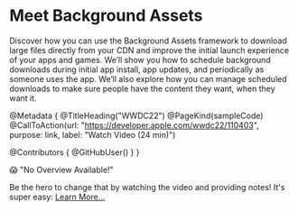 # Meet Background Assets

Discover how you can use the Background Assets framework to download large files directly from your CDN and improve the initial launch experience of your apps and games. We’ll show you how to schedule background downloads during initial app install, app updates, and periodically as someone uses the app. We’ll also explore how you can manage scheduled downloads to make sure people have the content they want, when they want it.

@Metadata {
   @TitleHeading("WWDC22")
   @PageKind(sampleCode)
   @CallToAction(url: "https://developer.apple.com/wwdc22/110403", purpose: link, label: "Watch Video (24 min)")

   @Contributors {
      @GitHubUser(<replace this with your GitHub handle>)
   }
}

😱 "No Overview Available!"

Be the hero to change that by watching the video and providing notes! It's super easy:
 [Learn More…](https://wwdcnotes.github.io/WWDCNotes/documentation/wwdcnotes/contributing)
